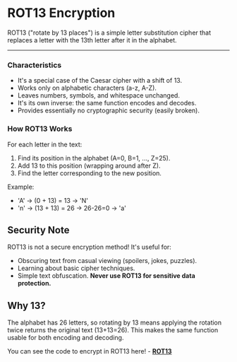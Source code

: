 # ROT13 Encryption

ROT13 ("rotate by 13 places") is a simple letter substitution cipher that replaces a letter with the 13th letter after it in the alphabet.

---

### Characteristics
- It's a special case of the Caesar cipher with a shift of 13.
- Works only on alphabetic characters (a-z, A-Z).
- Leaves numbers, symbols, and whitespace unchanged.
- It's its own inverse: the same function encodes and decodes.
- Provides essentially no cryptographic security (easily broken).

### How ROT13 Works

For each letter in the text:
1. Find its position in the alphabet (A=0, B=1, ..., Z=25).
2. Add 13 to this position (wrapping around after Z).
3. Find the letter corresponding to the new position.

Example:
- 'A' → (0 + 13) = 13 → 'N'
- 'n' → (13 + 13) = 26 → 26-26=0 → 'a'

## Security Note

ROT13 is not a secure encryption method! It's useful for:

- Obscuring text from casual viewing (spoilers, jokes, puzzles).
- Learning about basic cipher techniques.
- Simple text obfuscation.
**Never use ROT13 for sensitive data protection.**

## Why 13?

The alphabet has 26 letters, so rotating by 13 means applying the rotation twice returns the original text (13+13=26). This makes the same function usable for both encoding and decoding.

You can see the code to encrypt in ROT13 here! - **[ROT13](https://github.com/RykerWilder/rot13-encryption)**